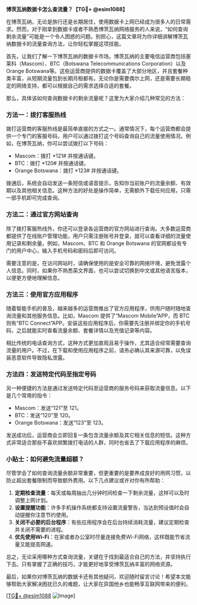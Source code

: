 **博茨瓦纳数据卡怎么查流量？【TG💪+ @esim1088】**

在博茨瓦纳，无论是旅行还是长期居住，使用数据卡上网已经成为很多人的日常需求。然而，对于刚拿到数据卡或者不熟悉博茨瓦纳网络服务的人来说，“如何查询剩余流量”可能是一个令人困惑的问题。别担心，这篇文章将为你详细讲解博茨瓦纳数据卡的流量查询方法，让你轻松掌握这项技能。

首先，让我们了解一下博茨瓦纳的数据卡市场。博茨瓦纳的主要电信运营商包括塞莱科（Mascom）、BTC（Botswana Telecommunications Corporation）以及Orange Botswana等。这些运营商提供的数据卡覆盖了大部分地区，并且套餐种类丰富，从短期流量包到长期月租都有。无论你是需要偶尔上网，还是需要长期稳定的网络支持，都可以根据自己的需求选择合适的套餐。

那么，具体该如何查询数据卡的剩余流量呢？这里为大家介绍几种常见的方法：

### 方法一：拨打客服热线

拨打运营商的客服热线是最简单直接的方式之一。通常情况下，每个运营商都会提供一个专门的客服号码，用户可以通过拨打这个号码查询自己的流量使用情况。例如，在博茨瓦纳，你可以尝试拨打以下号码：
- Mascom：拨打 *121# 并按通话键。
- BTC：拨打 *120# 并按通话键。
- Orange Botswana：拨打 *123# 并按通话键。

拨通后，系统会自动发送一条短信或语音提示，告知你当前账户的流量余额、有效期以及其他相关信息。这种方法的好处是操作简单，无需额外下载任何应用，只需一部手机即可完成查询。

### 方法二：通过官方网站查询

除了拨打客服热线外，你还可以登录各运营商的官方网站进行查询。大多数运营商都提供了在线账户管理功能，用户只需注册账号并登录，就可以查看详细的流量使用记录和剩余量。例如，Mascom、BTC 和 Orange Botswana 的官网都设有专门的用户中心，输入手机号码和密码后即可访问。

需要注意的是，在访问网站时，请确保使用的是安全可靠的网络环境，避免泄露个人信息。同时，如果你不熟悉英文界面，也可以尝试切换到中文或其他语言版本，以便更方便地理解信息。

### 方法三：使用官方应用程序

随着智能手机的普及，越来越多的运营商推出了官方应用程序，供用户随时随地查询流量和其他服务信息。比如，Mascom 提供了“Mascom Mobile”APP，而 BTC 则有“BTC Connect”APP。安装这些应用程序后，你需要先注册并绑定你的手机号码，之后就能实时查看流量余额、套餐详情以及充值记录等内容。

相比传统的电话查询方式，这种方式更加直观且易于操作，尤其适合经常需要查询流量的用户。不过，在下载和使用应用程序之前，请务必确认其来源可靠，以免误装恶意软件导致隐私泄露。

### 方法四：发送特定代码至指定号码

另一种便捷的方法是通过发送特定代码至运营商的服务号码来获取流量信息。以下是几个常用的指令：
- Mascom：发送“121”至 121。
- BTC：发送“120”至 120。
- Orange Botswana：发送“123”至 123。

发送成功后，运营商会立即回复一条包含流量余额及其它相关信息的短信。这种方式非常适合那些不喜欢频繁拨打电话的人群，同时也省去了下载应用程序的麻烦。

### 小贴士：如何避免流量超额？

尽管学会了如何查询流量余额非常重要，但更重要的是要养成良好的用网习惯，以防止超出套餐限制而导致额外费用。以下几点建议或许对你有所帮助：
1. **定期检查流量**：每天或每周抽出几分钟时间检查一下剩余流量，这样可以及时调整上网计划。
2. **设置提醒功能**：许多手机操作系统都支持设置流量警告，当达到预设值时会自动提醒你注意节约使用。
3. **关闭不必要的后台程序**：有些应用程序会在后台持续消耗流量，建议定期检查并关闭不需要的进程。
4. **优先使用Wi-Fi**：在家或者办公室时尽量连接免费Wi-Fi网络，这样既能节省流量又能提高网速。

总之，无论采用哪种方式查询流量，关键在于找到最适合自己的方法，并坚持执行下去。只有掌握了正确的技巧，才能更好地享受博茨瓦纳丰富的网络资源。

最后，如果你对博茨瓦纳的数据卡还有其他疑问，欢迎随时留言讨论！希望本文能够帮助大家解决困扰已久的难题，让大家在异国他乡也能畅享互联网带来的便利。

[[TG💪+ @esim1088](https://t.me/s/esim1088) ![Image](https://i.postimg.cc/4NQfJmqS/Snipaste-2025-05-13-00-14-12.png)]